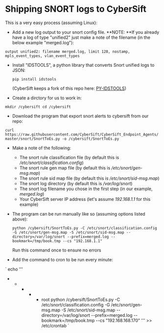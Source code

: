 # Shipping SNORT logs to CyberSift

This is a very easy process (assuming Linux):

- Add a new log output to your snort config file. **NOTE: **If you already have a log of type "unified2" just make a note of the filename (in the below example "merged.log"):

`
output unified2: filename merged.log, limit 128, nostamp, mpls_event_types, vlan_event_types
`

- Install "IDSTOOLS", a python library that converts Snort unified logs to JSON:

  `pip install idstools`
  
  (CyberSift keeps a fork of this repo here: [PY-IDSTOOLS](https://github.com/CyberSift/py-idstools))
  
- Create a dirctory for us to work in:

`
mkdir /cybersift
cd /cybersift
`

- Download the program that export snort alerts to cybersift from our repo:

`
curl https://raw.githubusercontent.com/CyberSift/CyberSift_Endpoint_Agents/master/snort/SnortToEs.py -o /cybersift/SnortToEs.py
`

- Make a note of the following:
  - The snort rule classification file (by default this is */etc/snort/classification.config*)
  - The snort rule gen map file (by default this is */etc/snort/gen-msg.map*)
  - The snort rule sid map file (by default this is */etc/snort/sid-msg.map*)
  - The snort log directory (by default this is */var/log/snort*)
  - The snort log filename you chose in the first step (in our example, *merged.log*)
  - Your CyberSift server IP address (let's assume *192.168.1.1* for this example)
  
- The program can be run manually like so (assuming options listed above):
  
  `
  python /cybersift/SnortToEs.py -C /etc/snort/classification.config -G /etc/snort/gen-msg.map -S /etc/snort/sid-msg.map --directory=/var/log/snort --prefix=merged.log --bookmark=/tmp/book.tmp --cs "192.168.1.1"
  `
  
  Run this command once to ensure no errors
  
- Add the command to cron to be run every minute:

`
echo '''
* * * * * root python /cybersift/SnortToEs.py -C /etc/snort/classification.config -G /etc/snort/gen-msg.map -S /etc/snort/sid-msg.map --directory=/var/log/snort --prefix=merged.log --bookmark=/tmp/book.tmp --cs "192.168.168.170"
''' >> /etc/crontab
`

